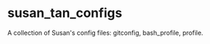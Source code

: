 susan_tan_configs
=================

A collection of Susan's config files: gitconfig, bash_profile, profile.
